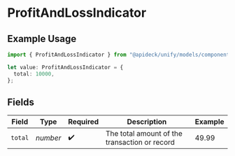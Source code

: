 # ProfitAndLossIndicator

## Example Usage

```typescript
import { ProfitAndLossIndicator } from "@apideck/unify/models/components";

let value: ProfitAndLossIndicator = {
  total: 10000,
};
```

## Fields

| Field                                         | Type                                          | Required                                      | Description                                   | Example                                       |
| --------------------------------------------- | --------------------------------------------- | --------------------------------------------- | --------------------------------------------- | --------------------------------------------- |
| `total`                                       | *number*                                      | :heavy_check_mark:                            | The total amount of the transaction or record | 49.99                                         |